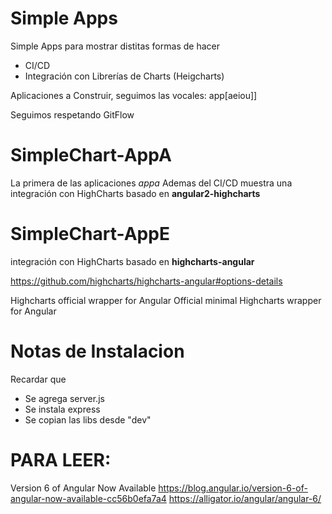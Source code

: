 # Simple Apps 

Simple Apps para mostrar distitas formas de hacer
- CI/CD
- Integración con Librerías de Charts (Heigcharts)

Aplicaciones a Construir, seguimos las vocales: app[aeiou]]

Seguimos respetando GitFlow

# SimpleChart-AppA

La primera de las aplicaciones *appa*
Ademas del CI/CD muestra una integración con HighCharts basado en **angular2-highcharts**

# SimpleChart-AppE

integración con HighCharts basado en **highcharts-angular**

https://github.com/highcharts/highcharts-angular#options-details

Highcharts official wrapper for Angular
Official minimal Highcharts wrapper for Angular

# Notas de Instalacion

Recardar que 
- Se agrega server.js
- Se instala express
- Se copian las libs desde "dev"


# PARA LEER:

Version 6 of Angular Now Available
https://blog.angular.io/version-6-of-angular-now-available-cc56b0efa7a4
https://alligator.io/angular/angular-6/



